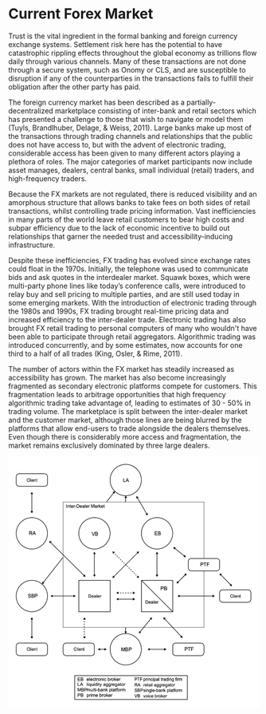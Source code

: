 # Current Forex Market

Trust is the vital ingredient in the formal banking and foreign currency exchange systems. Settlement risk here has the potential to have catastrophic rippling effects throughout the global economy as trillions flow daily through various channels. Many of these transactions are not done through a secure system, such as Onomy or CLS, and are susceptible to disruption if any of the counterparties in the transactions fails to fulfill their obligation after the other party has paid.

The foreign currency market has been described as a partially-decentralized marketplace consisting of inter-bank and retail sectors which has presented a challenge to those that wish to navigate or model them \(Tuyls, Brandlhuber, Delage, & Weiss, 2011\). Large banks make up most of the transactions through trading channels and relationships that the public does not have access to, but with the advent of electronic trading, considerable access has been given to many different actors playing a plethora of roles. The major categories of market participants now include asset manages, dealers, central banks, small individual \(retail\) traders, and high-frequency traders.

Because the FX markets are not regulated, there is reduced visibility and an amorphous structure that allows banks to take fees on both sides of retail transactions, whilst controlling trade pricing information. Vast inefficiencies in many parts of the world leave retail customers to bear high costs and subpar efficiency due to the lack of economic incentive to build out relationships that garner the needed trust and accessibility-inducing infrastructure.

Despite these inefficiencies, FX trading has evolved since exchange rates could float in the 1970s. Initially, the telephone was used to communicate bids and ask quotes in the interdealer market. Squawk boxes, which were multi-party phone lines like today’s conference calls, were introduced to relay buy and sell pricing to multiple parties, and are still used today in some emerging markets. With the introduction of electronic trading through the 1980s and 1990s, FX trading brought real-time pricing data and increased efficiency to the inter-dealer trade. Electronic trading has also brought FX retail trading to personal computers of many who wouldn't have been able to participate through retail aggregators. Algorithmic trading was introduced concurrently, and by some estimates, now accounts for one third to a half of all trades \(King, Osler, & Rime, 2011\).

The number of actors within the FX market has steadily increased as accessibility has grown. The market has also become increasingly fragmented as secondary electronic platforms compete for customers. This fragmentation leads to arbitrage opportunities that high frequency algorithmic trading take advantage of, leading to estimates of 30 - 50% in trading volume. The marketplace is split between the inter-dealer market and the customer market, although those lines are being blurred by the platforms that allow end-users to trade alongside the dealers themselves. Even though there is considerably more access and fragmentation, the market remains exclusively dominated by three large dealers.

![](../.gitbook/assets/fx-schrimpf-sushko-2019.png)

